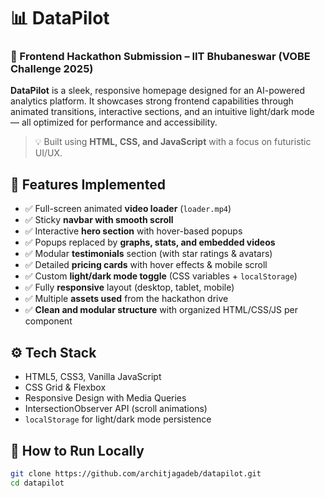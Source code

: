 # 📊 DataPilot

### 🚀 Frontend Hackathon Submission – IIT Bhubaneswar (VOBE Challenge 2025)

**DataPilot** is a sleek, responsive homepage designed for an AI-powered analytics platform. It showcases strong frontend capabilities through animated transitions, interactive sections, and an intuitive light/dark mode — all optimized for performance and accessibility.

> 💡 Built using **HTML, CSS, and JavaScript** with a focus on futuristic UI/UX.

## 🌟 Features Implemented

- ✅ Full-screen animated **video loader** (`loader.mp4`)
- ✅ Sticky **navbar with smooth scroll**
- ✅ Interactive **hero section** with hover-based popups
- ✅ Popups replaced by **graphs, stats, and embedded videos**
- ✅ Modular **testimonials** section (with star ratings & avatars)
- ✅ Detailed **pricing cards** with hover effects & mobile scroll
- ✅ Custom **light/dark mode toggle** (CSS variables + `localStorage`)
- ✅ Fully **responsive** layout (desktop, tablet, mobile)
- ✅ Multiple **assets used** from the hackathon drive
- ✅ **Clean and modular structure** with organized HTML/CSS/JS per component

## ⚙️ Tech Stack

- HTML5, CSS3, Vanilla JavaScript
- CSS Grid & Flexbox
- Responsive Design with Media Queries
- IntersectionObserver API (scroll animations)
- `localStorage` for light/dark mode persistence

## 🧪 How to Run Locally

```bash
git clone https://github.com/architjagadeb/datapilot.git
cd datapilot
